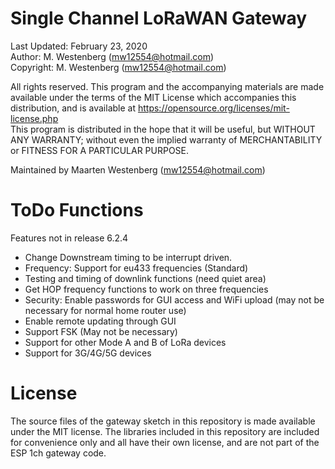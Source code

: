 # Single Channel LoRaWAN Gateway

Last Updated: February 23, 2020	  
Author: M. Westenberg (mw12554@hotmail.com)  
Copyright: M. Westenberg (mw12554@hotmail.com)  

All rights reserved. This program and the accompanying materials are made available under the terms 
of the MIT License which accompanies this distribution, and is available at
https://opensource.org/licenses/mit-license.php  
This program is distributed in the hope that it will be useful, but WITHOUT ANY WARRANTY; 
without even the implied warranty of MERCHANTABILITY or FITNESS FOR A PARTICULAR PURPOSE.

Maintained by Maarten Westenberg (mw12554@hotmail.com)



# ToDo Functions

Features not in release 6.2.4

- Change Downstream timing to be interrupt driven.
- Frequency: Support for eu433 frequencies (Standard)
- Testing and timing of downlink functions (need quiet area)
- Get HOP frequency functions to work on three frequencies
- Security: Enable passwords for GUI access and WiFi upload (may not be necessary for normal home router use)
- Enable remote updating through GUI
- Support FSK (May not be necessary)
- Support for other Mode A and B of LoRa devices
- Support for 3G/4G/5G devices



# License

The source files of the gateway sketch in this repository is made available under the MIT
license. The libraries included in this repository are included for convenience only and 
all have their own license, and are not part of the ESP 1ch gateway code.
